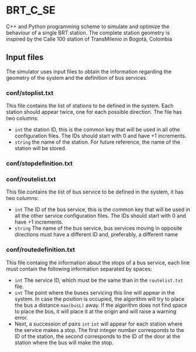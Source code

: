 # BRT_C_SE
C++ and Python programming scheme to simulate and optimize the behaviour of a single BRT station. The complete station geometry is inspired by the Calle 100 station of TransMilenio in Bogotá, Colombia


## Input files
The simulator uses input files to obtain the information regarding the geometry of the system and the definition of bus services.

### conf/stoplist.txt
This file contains the list of stations to be defined in the system. Each station should appear twice, one for each possible direction. The file has two columns:
- `int` the station ID, this is the common key that will be used in all othe configuration files. The IDs should start with 0 and have +1 increments.
- `string` the name of the station. For future reference, the name of the station will be stored.

### conf/stopdefinition.txt


### conf/routelist.txt
This file contains the list of bus service to be defined in the system, it has two columns:
- `int` The ID of the bus service, this is the common key that will be used in all the other service configuration files. The IDs should start with 0 and have +1 increments.
- `string` The name of the bus service, bus services moving in opposite directions must have a different ID and, preferably, a different name

### conf/routedefinition.txt
This file containg the information about the stops of a bus service, each line must contain the following information separated by spaces:
- `int` The service ID, which must be the same than in the `routelist.txt` file.
- `int` The point where the buses servicing this line will appear in the system. In case the position is occupied, the algorithm will try to place the bus a distance `max(busL)` away. If the algorithm does not find space to place the bus, it will place it at the origin and will raise a warning error.
- Next, a succession of pairs `int` `int` will appear for each station where the service makes a stop. The first integer number corresponds to the ID of the station, the second corresponds to the ID of the door at the station where the bus will make the stop.
